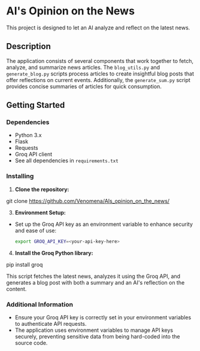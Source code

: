 # AI's Opinion on the News

This project is designed to let an AI analyze and reflect on the latest news.

## Description

The application consists of several components that work together to fetch, analyze, and summarize news articles. The `blog_utils.py` and `generate_blog.py` scripts process articles to create insightful blog posts that offer reflections on current events. Additionally, the `generate_sum.py` script provides concise summaries of articles for quick consumption.

## Getting Started

### Dependencies

- Python 3.x
- Flask
- Requests
- Groq API client
- See all dependencies in `requirements.txt`

### Installing

1. **Clone the repository:**

git clone https://github.com/Venomena/AIs_opinion_on_the_news/


3. **Environment Setup:**
- Set up the Groq API key as an environment variable to enhance security and ease of use:
  ```bash
  export GROQ_API_KEY=<your-api-key-here>
  ```

4. **Install the Groq Python library:**

pip install groq

This script fetches the latest news, analyzes it using the Groq API, and generates a blog post with both a summary and an AI's reflection on the content.

### Additional Information

- Ensure your Groq API key is correctly set in your environment variables to authenticate API requests.
- The application uses environment variables to manage API keys securely, preventing sensitive data from being hard-coded into the source code.

